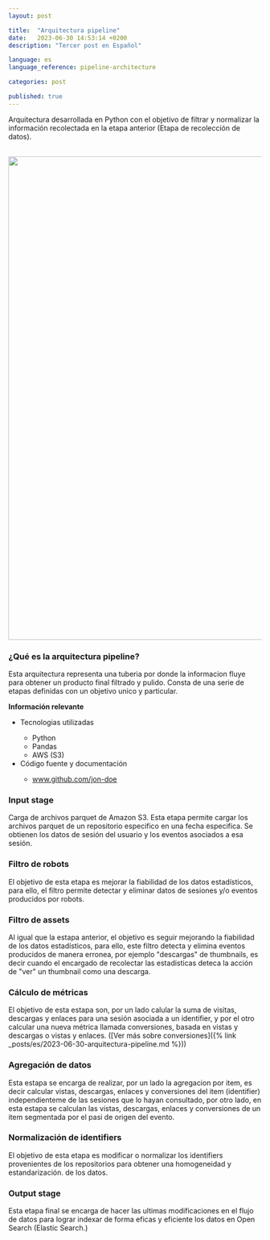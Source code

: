 ```yaml
---
layout: post

title:  "Arquitectura pipeline"
date:   2023-06-30 14:53:14 +0200
description: "Tercer post en Español"

language: es
language_reference: pipeline-architecture

categories: post

published: true
---
```

Arquitectura desarrollada en Python con el objetivo de filtrar y normalizar la información recolectada en la etapa anterior (Etapa de recolección de datos).
<!--more-->

<br/>

<div class="flex" style="gap: 2rem">
    <div>
        <img style="width: 100vw" src="{{ site.baseurl}}/assets/img/pipeline.png"/>
    </div>
    <div>
        <h3 class="active">
            ¿Qué es la arquitectura pipeline?
        </h3>
        <p>
            Esta arquitectura representa una tuberia por donde la informacion fluye para obtener un producto final filtrado y pulido. Consta de una serie de etapas definidas con un objetivo unico y particular.
        </p>
        <span style="font-weight: bold">Información relevante</span>
        <ul>
          <li>Tecnologias utilizadas</li>
          <ul>
            <li>Python</li>
            <li>Pandas</li>
            <li>AWS (S3)</li>
          </ul>
          <li>Código fuente y documentación</li>
          <ul>
            <li>
              <a href="www.github.com/jon-doe">
                www.github.com/jon-doe
              </a>
            </li>
          </ul>
        </ul>
    </div>
</div>



<div class="post-item"></div>

<h3 class="active">
    Input stage
</h3>
Carga de archivos parquet de Amazon S3. Esta etapa permite cargar los archivos parquet de un repositorio especifico en una fecha especifica. Se obtienen los datos de sesión del usuario y los eventos asociados a esa sesión.

<br/>

<h3 class="active">
    Filtro de robots
</h3>
El objetivo de esta etapa es mejorar la fiabilidad de los datos estadísticos, para ello, el filtro permite detectar y eliminar datos de sesiones y/o eventos producidos por robots.

<br/>

<h3 class="active">
    Filtro de assets
</h3>
Al igual que la estapa anterior, el objetivo es seguir mejorando la fiabilidad de los datos estadísticos, para ello, este filtro detecta y elimina eventos producidos de manera erronea, por ejemplo "descargas" de thumbnails, es decir cuando el encargado de recolectar las estadisticas deteca la acción de "ver" un thumbnail como una descarga.

<br/>

<h3 class="active">
    Cálculo de métricas
</h3>
El objetivo de esta estapa son, por un lado calular la suma de visitas, descargas y enlaces para una sesión asociada a un identifier, y por el otro calcular una nueva métrica llamada conversiones, basada en vistas y descargas o vistas y enlaces. ([Ver más sobre conversiones]({% link _posts/es/2023-06-30-arquitectura-pipeline.md %}))

<br/>

<h3 class="active">
    Agregación de datos
</h3>
Esta estapa se encarga de realizar, por un lado la agregacion por item, es decir calcular vistas, descargas, enlaces y conversiones del item (identifier) independienteme de las sesiones que lo hayan consultado, por otro lado, en esta estapa se calculan las vistas, descargas, enlaces y conversiones de un item segmentada por el pasi de origen del evento. 

<br/>

<h3 class="active"> 
    Normalización de identifiers
</h3>
El objetivo de esta etapa es modificar o normalizar los identifiers provenientes de los repositorios para obtener una homogeneidad y estandarización. de los datos.


<br/>

<h3 class="active">
    Output stage
</h3>
Esta etapa final se encarga de hacer las ultimas modificaciones en el flujo de datos para lograr indexar de forma eficas y eficiente los datos en Open Search (Elastic Search.)


<br/>